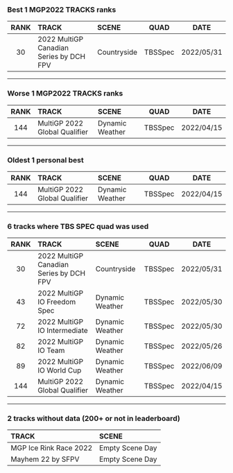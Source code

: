 ### Best 1 MGP2022 TRACKS ranks
|RANK|TRACK|SCENE|QUAD|DATE|
|:---:|:---|:---|:---:|:---:|
|30|2022 MultiGP Canadian Series by DCH FPV|Countryside|TBSSpec|2022/05/31|
---
### Worse 1 MGP2022 TRACKS ranks
|RANK|TRACK|SCENE|QUAD|DATE|
|:---:|:---|:---|:---:|:---:|
|144|MultiGP 2022 Global Qualifier|Dynamic Weather|TBSSpec|2022/04/15|
---
### Oldest 1 personal best
|RANK|TRACK|SCENE|QUAD|DATE|
|:---:|:---|:---|:---:|:---:|
|144|MultiGP 2022 Global Qualifier|Dynamic Weather|TBSSpec|2022/04/15|
---
### 6 tracks where TBS SPEC quad was used
|RANK|TRACK|SCENE|QUAD|DATE|
|:---:|:---|:---|:---:|:---:|
|30|2022 MultiGP Canadian Series by DCH FPV|Countryside|TBSSpec|2022/05/31|
|43|2022 MultiGP IO Freedom Spec|Dynamic Weather|TBSSpec|2022/05/30|
|72|2022 MultiGP IO Intermediate|Dynamic Weather|TBSSpec|2022/05/30|
|82|2022 MultiGP IO Team|Dynamic Weather|TBSSpec|2022/05/26|
|89|2022 MultiGP IO World Cup|Dynamic Weather|TBSSpec|2022/06/09|
|144|MultiGP 2022 Global Qualifier|Dynamic Weather|TBSSpec|2022/04/15|
---
### 2 tracks without data (200+ or not in leaderboard)
|TRACK|SCENE|
|:---|:---|
|MGP Ice Rink Race 2022|Empty Scene Day|
|Mayhem 22 by SFPV|Empty Scene Day|
